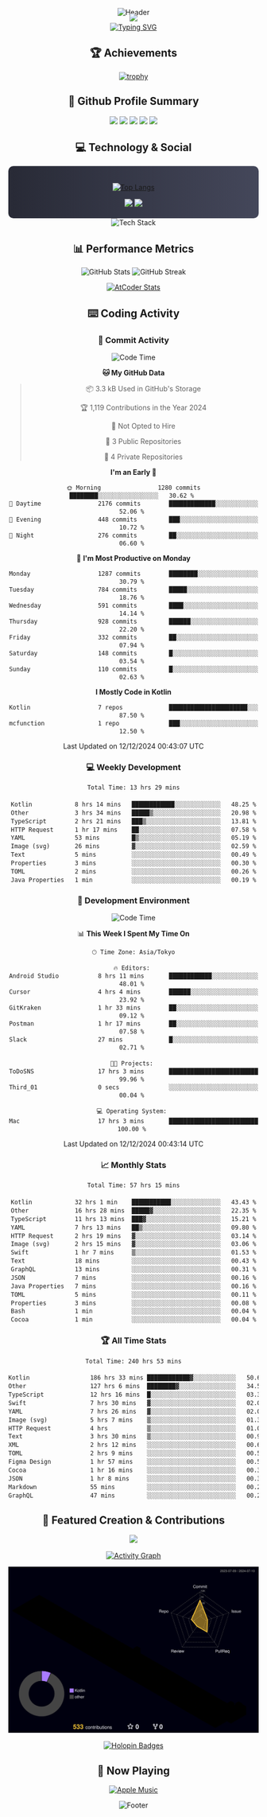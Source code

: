 <div align="center">
  
![Header](https://capsule-render.vercel.app/api?type=waving&color=gradient&customColorList=12&height=300&section=header&text=Welcome%20to%20Batapii's%20Universe&fontSize=50&animation=fadeIn&fontAlignY=40&desc=Android%20Developer%20|%20Kotlin%20LOVE%20)

<div style="margin-top: -20px;">
  <img src="https://readme-typing-svg.herokuapp.com/?lines=Crafting+Android+Experiences;Building+Tomorrow's+Apps+Today;Always+Learning,+Always+Growing&font=Fira%20Code&center=true&width=440&height=45&color=f75c7e&vCenter=true&size=22&pause=1000">
</div>

<a href="https://git.io/typing-svg">
  <img src="https://readme-typing-svg.demolab.com?font=Fira+Code&weight=600&size=28&duration=4000&pause=1000&center=true&vCenter=true&width=800&lines=Hey+there!+I'm+Batapii+%F0%9F%91%8B;Android+Developer+from+Japan+%F0%9F%87%AF%F0%9F%87%B5" alt="Typing SVG" />
</a>

## 🏆 Achievements

[![trophy](https://github-profile-trophy.vercel.app/?username=batapii&theme=onestar&no-frame=true&no-bg=true&column=8&rank=SECRET,SSS,SS,S,AAA,AA,A,B,C,?&margin-w=10&margin-h=10)](https://github.com/ryo-ma/github-profile-trophy)

## 🎯 Github Profile Summary

<div align="center">
  <img src="http://github-profile-summary-cards.vercel.app/api/cards/profile-details?username=batapii&theme=radical" />
  <img src="http://github-profile-summary-cards.vercel.app/api/cards/repos-per-language?username=batapii&theme=radical" />
  <img src="http://github-profile-summary-cards.vercel.app/api/cards/most-commit-language?username=batapii&theme=radical" />
  <img src="http://github-profile-summary-cards.vercel.app/api/cards/stats?username=batapii&theme=radical" />
  <img src="http://github-profile-summary-cards.vercel.app/api/cards/productive-time?username=batapii&theme=radical" />
</div>

## 💻 Technology & Social

<div align="center" style="background: linear-gradient(to right, #282A36, #44475A); padding: 20px; border-radius: 10px;">

[![Top Langs](https://github-readme-stats.vercel.app/api/top-langs/?username=batapii
)](https://github.com/anuraghazra/github-readme-stats)

<div style="margin-top: 15px">
<a href="https://github.com/batapii"><img src="https://img.shields.io/github/followers/batapii?style=for-the-badge&logo=github&label=Follow&color=ff6e96&labelColor=282A36"/></a>
<a href="https://twitter.com/batapii3939"><img src="https://img.shields.io/twitter/follow/batapii?style=for-the-badge&logo=twitter&color=1DA1F2&labelColor=282A36&label= Twitter"/></a>
</div>

</div>

<div align="center">
<img src="https://github-readme-tech-stack.vercel.app/api/cards?title=Tech+Stack&align=center&titleAlign=center&fontSize=20&lineHeight=10&lineCount=4&theme=github_dark&width=800&bg=%230D1117&badge=%23161B22&border=%2321262D&titleColor=%2358A6FF&line1=kotlin%2Ckotlin%2C0095D5%3Bandroid%2Candroid%2C00ff00%3Bjetpackcompose%2Cjetpack%2C4285F4%3B&line2=swift%2Cswift%2CFA7343%3Bfirebase%2Cfirebase%2CFFCA28%3Bgithub%2Cgithub%2C181717%3B&line3=typescript%2Ctypescript%2C3178C6%3Bgraphql%2Cgraphql%2CE10098%3Bsupabase%2Csupabase%2C3FCF8E%3B&line4=gradle%2Cgradle%2C02303A%3Bgitkraken%2Cgitkraken%2C179287%3Bpostman%2Cpostman%2CFF6C37%3B" alt="Tech Stack" />
</div>



## 📊 Performance Metrics

<div align="center">

![GitHub Stats](https://github-readme-stats.vercel.app/api?username=batapii&show_icons=true&theme=radical&hide_border=true&bg_color=0D1117)
![GitHub Streak](https://github-readme-streak-stats.herokuapp.com/?user=batapii&theme=radical&hide_border=true&background=0D1117)

[![AtCoder Stats](https://atcoder-readme-stats.vercel.app/stats/batapii3939?theme=dark&show_history=5&width=495)](https://github.com/iwbc-mzk/atcoder-readme-stats)

</div>

## ⌨️ Coding Activity

### 🌟 Commit Activity
<!--START_SECTION:commit-stats-->
![Code Time](http://img.shields.io/badge/Code%20Time-368%20hrs%2032%20mins-blue)

**🐱 My GitHub Data** 

> 📦 3.3 kB Used in GitHub's Storage 
 > 
> 🏆 1,119 Contributions in the Year 2024
 > 
> 🚫 Not Opted to Hire
 > 
> 📜 3 Public Repositories 
 > 
> 🔑 4 Private Repositories 
 > 
**I'm an Early 🐤** 

```text
🌞 Morning                1280 commits        ████████░░░░░░░░░░░░░░░░░   30.62 % 
🌆 Daytime                2176 commits        █████████████░░░░░░░░░░░░   52.06 % 
🌃 Evening                448 commits         ███░░░░░░░░░░░░░░░░░░░░░░   10.72 % 
🌙 Night                  276 commits         ██░░░░░░░░░░░░░░░░░░░░░░░   06.60 % 
```
📅 **I'm Most Productive on Monday** 

```text
Monday                   1287 commits        ████████░░░░░░░░░░░░░░░░░   30.79 % 
Tuesday                  784 commits         █████░░░░░░░░░░░░░░░░░░░░   18.76 % 
Wednesday                591 commits         ████░░░░░░░░░░░░░░░░░░░░░   14.14 % 
Thursday                 928 commits         ██████░░░░░░░░░░░░░░░░░░░   22.20 % 
Friday                   332 commits         ██░░░░░░░░░░░░░░░░░░░░░░░   07.94 % 
Saturday                 148 commits         █░░░░░░░░░░░░░░░░░░░░░░░░   03.54 % 
Sunday                   110 commits         █░░░░░░░░░░░░░░░░░░░░░░░░   02.63 % 
```


**I Mostly Code in Kotlin** 

```text
Kotlin                   7 repos             ██████████████████████░░░   87.50 % 
mcfunction               1 repo              ███░░░░░░░░░░░░░░░░░░░░░░   12.50 % 
```




 Last Updated on 12/12/2024 00:43:07 UTC
<!--END_SECTION:commit-stats-->

### 💻 Weekly Development
<!--START_SECTION:wakatime-->

```txt
Total Time: 13 hrs 29 mins

Kotlin            8 hrs 14 mins   ████████████░░░░░░░░░░░░░   48.25 %
Other             3 hrs 34 mins   █████▒░░░░░░░░░░░░░░░░░░░   20.98 %
TypeScript        2 hrs 21 mins   ███▒░░░░░░░░░░░░░░░░░░░░░   13.81 %
HTTP Request      1 hr 17 mins    ██░░░░░░░░░░░░░░░░░░░░░░░   07.58 %
YAML              53 mins         █▒░░░░░░░░░░░░░░░░░░░░░░░   05.19 %
Image (svg)       26 mins         ▓░░░░░░░░░░░░░░░░░░░░░░░░   02.59 %
Text              5 mins          ░░░░░░░░░░░░░░░░░░░░░░░░░   00.49 %
Properties        3 mins          ░░░░░░░░░░░░░░░░░░░░░░░░░   00.30 %
TOML              2 mins          ░░░░░░░░░░░░░░░░░░░░░░░░░   00.26 %
Java Properties   1 min           ░░░░░░░░░░░░░░░░░░░░░░░░░   00.19 %
```

<!--END_SECTION:wakatime-->

### 🔨 Development Environment
<!--START_SECTION:dev-stats-->
![Code Time](http://img.shields.io/badge/Code%20Time-368%20hrs%2032%20mins-blue)

📊 **This Week I Spent My Time On** 

```text
🕑︎ Time Zone: Asia/Tokyo

🔥 Editors: 
Android Studio           8 hrs 11 mins       ████████████░░░░░░░░░░░░░   48.01 % 
Cursor                   4 hrs 4 mins        ██████░░░░░░░░░░░░░░░░░░░   23.92 % 
GitKraken                1 hr 33 mins        ██░░░░░░░░░░░░░░░░░░░░░░░   09.12 % 
Postman                  1 hr 17 mins        ██░░░░░░░░░░░░░░░░░░░░░░░   07.58 % 
Slack                    27 mins             █░░░░░░░░░░░░░░░░░░░░░░░░   02.71 % 

🐱‍💻 Projects: 
ToDoSNS                  17 hrs 3 mins       █████████████████████████   99.96 % 
Third_01                 0 secs              ░░░░░░░░░░░░░░░░░░░░░░░░░   00.04 % 

💻 Operating System: 
Mac                      17 hrs 3 mins       █████████████████████████   100.00 % 
```


 Last Updated on 12/12/2024 00:43:14 UTC
<!--END_SECTION:dev-stats-->

### 📈 Monthly Stats
<!--START_SECTION:wakamonth-->

```txt
Total Time: 57 hrs 15 mins

Kotlin            32 hrs 1 min    ███████████░░░░░░░░░░░░░░   43.43 %
Other             16 hrs 28 mins  █████▓░░░░░░░░░░░░░░░░░░░   22.35 %
TypeScript        11 hrs 13 mins  ███▓░░░░░░░░░░░░░░░░░░░░░   15.21 %
YAML              7 hrs 13 mins   ██▒░░░░░░░░░░░░░░░░░░░░░░   09.80 %
HTTP Request      2 hrs 19 mins   ▓░░░░░░░░░░░░░░░░░░░░░░░░   03.14 %
Image (svg)       2 hrs 15 mins   ▓░░░░░░░░░░░░░░░░░░░░░░░░   03.06 %
Swift             1 hr 7 mins     ▒░░░░░░░░░░░░░░░░░░░░░░░░   01.53 %
Text              18 mins         ░░░░░░░░░░░░░░░░░░░░░░░░░   00.43 %
GraphQL           13 mins         ░░░░░░░░░░░░░░░░░░░░░░░░░   00.31 %
JSON              7 mins          ░░░░░░░░░░░░░░░░░░░░░░░░░   00.16 %
Java Properties   7 mins          ░░░░░░░░░░░░░░░░░░░░░░░░░   00.16 %
TOML              5 mins          ░░░░░░░░░░░░░░░░░░░░░░░░░   00.11 %
Properties        3 mins          ░░░░░░░░░░░░░░░░░░░░░░░░░   00.08 %
Bash              1 min           ░░░░░░░░░░░░░░░░░░░░░░░░░   00.04 %
Cocoa             1 min           ░░░░░░░░░░░░░░░░░░░░░░░░░   00.04 %
```

<!--END_SECTION:wakamonth-->

### 🏆 All Time Stats
<!--START_SECTION:wakaalltime-->

```txt
Total Time: 240 hrs 53 mins

Kotlin                 186 hrs 33 mins ████████████▓░░░░░░░░░░░░   50.69 %
Other                  127 hrs 6 mins  ████████▓░░░░░░░░░░░░░░░░   34.54 %
TypeScript             12 hrs 16 mins  █░░░░░░░░░░░░░░░░░░░░░░░░   03.34 %
Swift                  7 hrs 30 mins   ▓░░░░░░░░░░░░░░░░░░░░░░░░   02.04 %
YAML                   7 hrs 26 mins   ▓░░░░░░░░░░░░░░░░░░░░░░░░   02.02 %
Image (svg)            5 hrs 7 mins    ▒░░░░░░░░░░░░░░░░░░░░░░░░   01.39 %
HTTP Request           4 hrs           ▒░░░░░░░░░░░░░░░░░░░░░░░░   01.09 %
Text                   3 hrs 30 mins   ▒░░░░░░░░░░░░░░░░░░░░░░░░   00.96 %
XML                    2 hrs 12 mins   ░░░░░░░░░░░░░░░░░░░░░░░░░   00.60 %
TOML                   2 hrs 9 mins    ░░░░░░░░░░░░░░░░░░░░░░░░░   00.59 %
Figma Design           1 hr 57 mins    ░░░░░░░░░░░░░░░░░░░░░░░░░   00.53 %
Cocoa                  1 hr 16 mins    ░░░░░░░░░░░░░░░░░░░░░░░░░   00.35 %
JSON                   1 hr 8 mins     ░░░░░░░░░░░░░░░░░░░░░░░░░   00.31 %
Markdown               55 mins         ░░░░░░░░░░░░░░░░░░░░░░░░░   00.25 %
GraphQL                47 mins         ░░░░░░░░░░░░░░░░░░░░░░░░░   00.21 %
```

<!--END_SECTION:wakaalltime-->


## 🌟 Featured Creation & Contributions

<div align="center">
  <a href="https://github.com/batapii/ToDoSNS">
    <img src="https://github-readme-stats.vercel.app/api/pin/?username=batapii&repo=ToDoSNS&theme=radical&hide_border=true&bg_color=0D1117" />
  </a>

[![Activity Graph](https://github-readme-activity-graph.vercel.app/graph?username=batapii&custom_title=Contribution%20Graph&hide_border=true&theme=radical&bg_color=0D1117)](https://github.com/ashutosh00710/github-readme-activity-graph)

![3D Contrib](./profile-3d-contrib/profile-night-rainbow.svg)

[![Holopin Badges](https://holopin.me/batapii)](https://holopin.io/@batapii)

</div>

## 🎵 Now Playing

<div align="center">
  
[![Apple Music](https://music-profile.rayriffy.com/theme/dark.svg?uid=001005.6598667d2ffd4a10a4f429edd0ba24c4.1156)](https://github.com/rayriffy/apple-music-github-profile)

</div>

![Footer](https://capsule-render.vercel.app/api?type=waving&color=gradient&customColorList=12&height=100&section=footer)

</div>
